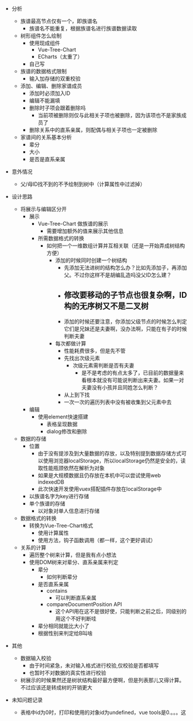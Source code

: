 - 分析
  - 族谱最高节点仅有一个，即族谱名
    - 族谱名不能重复，根据族谱名进行族谱数据读取
  - 树形组件怎么绘制
    - 使用现成组件
      - Vue-Tree-Chart
      - ECharts（太重了）
    - 自己写
  - 族谱的数据格式限制
    - 输入加存储的双重校验
  - 添加、编辑、删除家谱成员
    - 添加时必须加入ID
    - 编辑不能漏填
    - 删除时子项会跟着删除吗
      - 当前项被删除则仅与此相关子项也被删除，因为该项也不是家族成员了
    - 删除关系中的直系亲属，则配偶与相关子项也一定被删除
  - 家谱间的关系基本分析
      - 辈分
      - 大小
      - 是否是直系亲属

- 意外情况
  - 父/母ID找不到的不予绘制到树中（计算属性中过滤掉）

- 设计思路
  - 将展示与编辑区分开
    - 展示
      - Vue-Tree-Chart 做族谱的展示
        - 需要增加额外的值来展示其他信息
      - 所需数据格式的转换
        - 如何把一个一维数组计算并互相关联（还是一开始弄成树结构方便）
          - 添加的时候同时创建一个树结构
            - 先添加无法进树的结构怎么办？比如先添加子，再添加父。不过你这样不是胡编乱造吗没父ID怎么建？
            - 修改要移动的子节点也很复杂啊，ID构的无序树又不是二叉树
              - 
            - 添加的时候还要注意，你添加父级节点的时候怎么判定它们是兄妹还是夫妻啊，没办法啊，只能在有子的时候判断夫妻
          - 每次都做计算
            - 性能耗费很多，但是先不管
            - 先找出次级元素
              - 次级元素需判断是否有夫妻
                - 是不是考虑的有点太多了，已目前的数据量来看根本就没有可能说判断出来夫妻。如果一对夫妻没有小孩并且同姓怎么判断？
            - 从上到下找
            - 一次一次的遍历列表中没有被收集到父元素中去
    - 编辑
      - 使用element快速搭建
        - 表格呈现数据
        - dialog修改和删除
  - 数据的存储
    - 位置
      - 由于没有提涉及到大量数据的存放，以及特别提到数据存储方式可以使用浏览器localStorage，所以localStorage仍然是安全的，读取性能瓶颈依然在解析为对象
      - 如果是大规模数据且仍存放在本机中可以尝试使用web indexedDB
      - 此次快速开发使用vuex搭配插件存放在localStorage中
    - 以族谱名字为key进行存储
    - 单个族谱的存储
      - 以对象对单人信息进行存储
  - 数据格式的转换
    - 转换为Vue-Tree-Chart格式
      - 使用计算属性
      - 使用方法，钩子函数调用（都一样，这个更好调试）
  - 关系的计算
    - 遍历整个树来计算，但是我有点小想法
    - 使用DOM树来对辈分、直系亲属来判定
      - 辈分
        - 如何判断辈分
      - 是否直系亲属
        - contains
          - 可以判断直系亲属
        - compareDocumentPosition API
          - 这个API用在这不是很好使，只能判断之前之后，同级别的用这个不好判断哇
      - 辈分相同就能比大小了
      - 根据性别来判定给B叫啥
    

- 其他
  - 数据输入校验
    - 由于时间紧急，未对输入格式进行校验,仅校验是否都填写
    - 也暂时不对数据的真实性进行校验
  - 树展示的时候果然还是树状结构最好最方便啊，但是列表那儿又得计算。不过应该还是转成树的开销更大


- 未知问题记录
  - 表格中id为0时，打印和使用的对象id为undefined，vue tools是0.。。。这